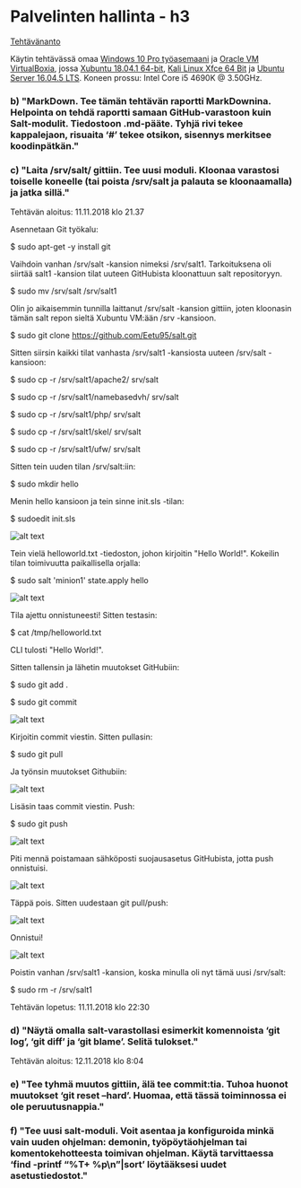 # Palvelinten hallinta - h3

[Tehtävänanto](http://terokarvinen.com/2018/aikataulu-%E2%80%93-palvelinten-hallinta-ict4tn022-3004-ti-ja-3002-to-%E2%80%93-loppukevat-2018-5p)

Käytin tehtävässä omaa [Windows 10 Pro työasemaani](https://www.microsoft.com/fi-fi/p/windows-10-pro/df77x4d43rkt/48DN) ja [Oracle VM VirtualBoxia](https://www.virtualbox.org/), jossa [Xubuntu 18.04.1 64-bit](https://xubuntu.org/download#lts), [Kali Linux Xfce 64 Bit](https://xubuntu.org/download#lts) ja [Ubuntu Server 16.04.5 LTS](http://releases.ubuntu.com/16.04/). Koneen prossu: Intel Core i5 4690K @ 3.50GHz.

### b) "MarkDown. Tee tämän tehtävän raportti MarkDownina. Helpointa on tehdä raportti samaan GitHub-varastoon kuin Salt-modulit. Tiedostoon .md-pääte. Tyhjä rivi tekee kappalejaon, risuaita ‘#’ tekee otsikon, sisennys merkitsee koodinpätkän."

### c) "Laita /srv/salt/ gittiin. Tee uusi moduli. Kloonaa varastosi toiselle koneelle (tai poista /srv/salt ja palauta se kloonaamalla) ja jatka sillä."

Tehtävän aloitus: 11.11.2018 klo 21.37

Asennetaan Git työkalu:

$ sudo apt-get -y install git

Vaihdoin vanhan /srv/salt -kansion nimeksi /srv/salt1. Tarkoituksena oli siirtää salt1 -kansion tilat uuteen GitHubista kloonattuun
salt repositoryyn.

$ sudo mv /srv/salt /srv/salt1

Olin jo aikaisemmin tunnilla laittanut /srv/salt -kansion gittiin, joten kloonasin tämän salt repon sieltä Xubuntu VM:ään /srv -kansioon.

$ sudo git clone https://github.com/Eetu95/salt.git

Sitten siirsin kaikki tilat vanhasta /srv/salt1 -kansiosta uuteen /srv/salt -kansioon:

$ sudo cp -r /srv/salt1/apache2/ srv/salt

$ sudo cp -r /srv/salt1/namebasedvh/ srv/salt

$ sudo cp -r /srv/salt1/php/ srv/salt

$ sudo cp -r /srv/salt1/skel/ srv/salt

$ sudo cp -r /srv/salt1/ufw/ srv/salt

Sitten tein uuden tilan /srv/salt:iin:

$ sudo mkdir hello

Menin hello kansioon ja tein sinne init.sls -tilan:

$ sudoedit init.sls

![alt text](https://github.com/Eetu95/Palvelinten-hallinta-ict4tn022-3004/blob/master/Kuvakaappaukset/75.PNG?raw=true)

Tein vielä helloworld.txt -tiedoston, johon kirjoitin "Hello World!". Kokeilin tilan toimivuutta paikallisella orjalla:

$ sudo salt 'minion1' state.apply hello

![alt text](https://github.com/Eetu95/Palvelinten-hallinta-ict4tn022-3004/blob/master/Kuvakaappaukset/76.PNG?raw=true)

Tila ajettu onnistuneesti! Sitten testasin:

$ cat /tmp/helloworld.txt

CLI tulosti "Hello World!".

Sitten tallensin ja lähetin muutokset GitHubiin:

$ sudo git add .

$ sudo git commit

![alt text](https://github.com/Eetu95/Palvelinten-hallinta-ict4tn022-3004/blob/master/Kuvakaappaukset/77.PNG?raw=true)

Kirjoitin commit viestin. Sitten pullasin:

$ sudo git pull

Ja työnsin muutokset Githubiin:

![alt text](https://github.com/Eetu95/Palvelinten-hallinta-ict4tn022-3004/blob/master/Kuvakaappaukset/78.PNG?raw=true)

Lisäsin taas commit viestin. Push:

$ sudo git push

![alt text](https://github.com/Eetu95/Palvelinten-hallinta-ict4tn022-3004/blob/master/Kuvakaappaukset/79.png?raw=true)

Piti mennä poistamaan sähköposti suojausasetus GitHubista, jotta push onnistuisi.

![alt text](https://github.com/Eetu95/Palvelinten-hallinta-ict4tn022-3004/blob/master/Kuvakaappaukset/80.PNG?raw=true)

Täppä pois. Sitten uudestaan git pull/push:

![alt text](https://github.com/Eetu95/Palvelinten-hallinta-ict4tn022-3004/blob/master/Kuvakaappaukset/81.PNG)

Onnistui!

![alt text](https://github.com/Eetu95/Palvelinten-hallinta-ict4tn022-3004/blob/master/Kuvakaappaukset/82.PNG?raw=true)

Poistin vanhan /srv/salt1 -kansion, koska minulla oli nyt tämä uusi /srv/salt:

$ sudo rm -r /srv/salt1

Tehtävän lopetus: 11.11.2018 klo 22:30

### d) "Näytä omalla salt-varastollasi esimerkit komennoista ‘git log’, ‘git diff’ ja ‘git blame’. Selitä tulokset."

Tehtävän aloitus: 12.11.2018 klo 8:04



### e) "Tee tyhmä muutos gittiin, älä tee commit:tia. Tuhoa huonot muutokset ‘git reset –hard’. Huomaa, että tässä toiminnossa ei ole peruutusnappia."

### f) "Tee uusi salt-moduli. Voit asentaa ja konfiguroida minkä vain uuden ohjelman: demonin, työpöytäohjelman tai komentokehotteesta toimivan ohjelman. Käytä tarvittaessa ‘find -printf “%T+ %p\n”|sort’ löytääksesi uudet asetustiedostot."
